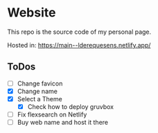 # Website
This repo is the source code of my personal page.

Hosted in: https://main--lderequesens.netlify.app/

## ToDos
- [ ] Change favicon
- [x] Change name
- [x] Select a Theme
    - [x] Check how to deploy gruvbox
- [ ] Fix flexsearch on Netlify
- [ ] Buy web name and host it there
